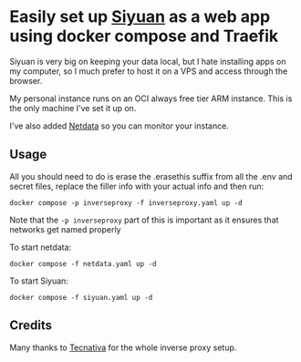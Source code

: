 # Easily set up [Siyuan](https://github.com/siyuan-note/siyuan) as a web  app using docker compose and Traefik

Siyuan is very big on keeping your data local, but I hate installing apps on my computer, so I much prefer to host it on a VPS and access through the browser.

My personal instance runs on an OCI always free tier ARM instance. This is the only machine I've set it up on.

I've also added [Netdata](https://www.netdata.cloud/) so you can monitor your instance.

## Usage

All you should need to do is erase the .erasethis suffix from all the .env and secret files, replace the filler info with your actual info and then run:

```
docker compose -p inverseproxy -f inverseproxy.yaml up -d
```
Note that the `-p inverseproxy` part of this is important as it ensures that networks get named properly

To start netdata:

```
docker compose -f netdata.yaml up -d
```

To start Siyuan:

```
docker compose -f siyuan.yaml up -d
```

## Credits

Many thanks to [Tecnativa](https://github.com/Tecnativa) for the whole inverse proxy setup.